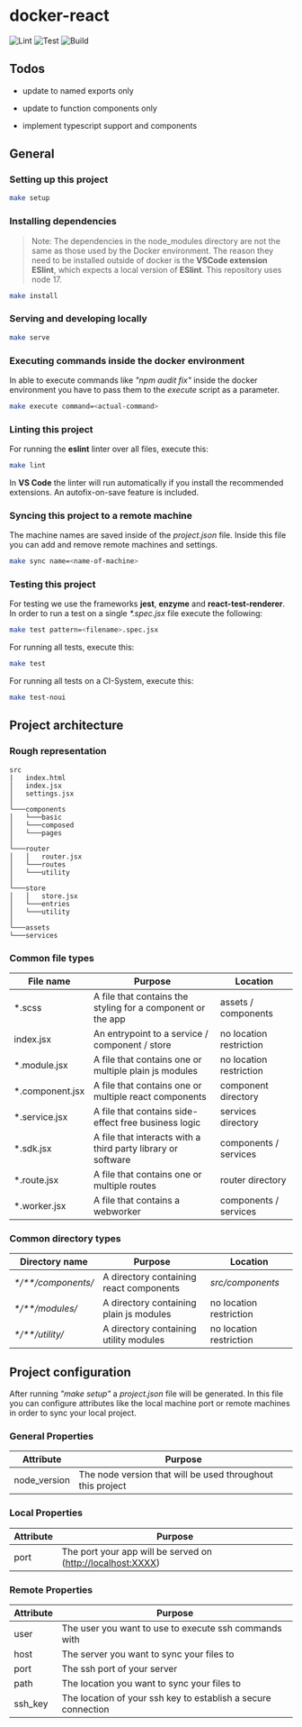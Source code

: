 # docker-react

![Lint](https://github.com/bevenio/docker-react/actions/workflows/nodejs_lint.yml/badge.svg?event=push)
![Test](https://github.com/bevenio/docker-react/actions/workflows/nodejs_test.yml/badge.svg?event=push)
![Build](https://github.com/bevenio/docker-react/actions/workflows/nodejs_build.yml/badge.svg?event=push)

## Todos

- update to named exports only

- update to function components only

- implement typescript support and components

## General

### Setting up this project

```zsh
make setup
```

### Installing dependencies

> Note: The dependencies in the node_modules directory are not the same as those used by the Docker environment. The reason they need to be installed outside of docker is the **VSCode extension ESlint**, which expects a local version of **ESlint**. This repository uses node 17.

```zsh
make install
```

### Serving and developing locally

```zsh
make serve
```

### Executing commands inside the docker environment

In able to execute commands like _"npm audit fix"_ inside the docker environment you have to pass them to the _execute_ script as a parameter.

```zsh
make execute command=<actual-command>
```

### Linting this project

For running the **eslint** linter over all files, execute this:

```zsh
make lint
```

In **VS Code** the linter will run automatically if you install the recommended extensions. An autofix-on-save feature is included.

### Syncing this project to a remote machine

The machine names are saved inside of the _project.json_ file. Inside this file you can add and remove remote machines and settings.

```zsh
make sync name=<name-of-machine>
```

### Testing this project

For testing we use the frameworks **jest**, **enzyme** and **react-test-renderer**.
In order to run a test on a single _\*.spec.jsx_ file execute the following:

```zsh
make test pattern=<filename>.spec.jsx
```

For running all tests, execute this:

```zsh
make test
```

For running all tests on a CI-System, execute this:

```zsh
make test-noui
```

## Project architecture

### Rough representation

```dir
src
|   index.html
│   index.jsx
│   settings.jsx
│
└───components
│   └───basic
│   └───composed
│   └───pages
│
└───router
│   │   router.jsx
│   └───routes
│   └───utility
│
└───store
│   │   store.jsx
│   └───entries
│   └───utility
│
└───assets
└───services
```

### Common file types

| File name        | Purpose                                                      | Location                |
| ---------------- | ------------------------------------------------------------ | ----------------------- |
| \*.scss          | A file that contains the styling for a component or the app  | assets / components     |
| index.jsx        | An entrypoint to a service / component / store               | no location restriction |
| \*.module.jsx    | A file that contains one or multiple plain js modules        | no location restriction |
| \*.component.jsx | A file that contains one or multiple react components        | component directory     |
| \*.service.jsx   | A file that contains side-effect free business logic         | services directory      |
| \*.sdk.jsx       | A file that interacts with a third party library or software | components / services   |
| \*.route.jsx     | A file that contains one or multiple routes                  | router directory        |
| \*.worker.jsx    | A file that contains a webworker                             | components / services   |

### Common directory types

| Directory name        | Purpose                                 | Location                |
| --------------------- | --------------------------------------- | ----------------------- |
| _\*/\*\*/components/_ | A directory containing react components | _src/components_        |
| _\*/\*\*/modules/_    | A directory containing plain js modules | no location restriction |
| _\*/\*\*/utility/_    | A directory containing utility modules  | no location restriction |

## Project configuration

After running _"make setup"_ a _project.json_ file will be generated. In this file you can configure attributes like the local machine port or remote machines in order to sync your local project.

### General Properties

| Attribute    | Purpose                                                    |
| ------------ | ---------------------------------------------------------- |
| node_version | The node version that will be used throughout this project |

### Local Properties

| Attribute | Purpose                                                       |
| --------- | ------------------------------------------------------------- |
| port      | The port your app will be served on (<http://localhost:XXXX>) |

### Remote Properties

| Attribute | Purpose                                                       |
| --------- | ------------------------------------------------------------- |
| user      | The user you want to use to execute ssh commands with         |
| host      | The server you want to sync your files to                     |
| port      | The ssh port of your server                                   |
| path      | The location you want to sync your files to                   |
| ssh_key   | The location of your ssh key to establish a secure connection |

